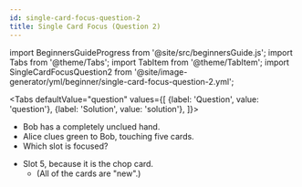 ```yaml
---
id: single-card-focus-question-2
title: Single Card Focus (Question 2)
---
```


import BeginnersGuideProgress from '@site/src/beginnersGuide.js';
import Tabs from '@theme/Tabs';
import TabItem from '@theme/TabItem';
import SingleCardFocusQuestion2 from '@site/image-generator/yml/beginner/single-card-focus-question-2.yml';

<BeginnersGuideProgress id="single-card-focus-question-2" />

<!-- lint disable no-undefined-references -->

<Tabs
defaultValue="question"
values={[
{label: 'Question', value: 'question'},
{label: 'Solution', value: 'solution'},
]}>
<TabItem value="question">

- Bob has a completely unclued hand.
- Alice clues green to Bob, touching five cards.
- Which slot is focused?

</TabItem>
<TabItem value="solution">

- Slot 5, because it is the chop card.
  - (All of the cards are "new".)

</TabItem>
</Tabs>

<SingleCardFocusQuestion2 />

